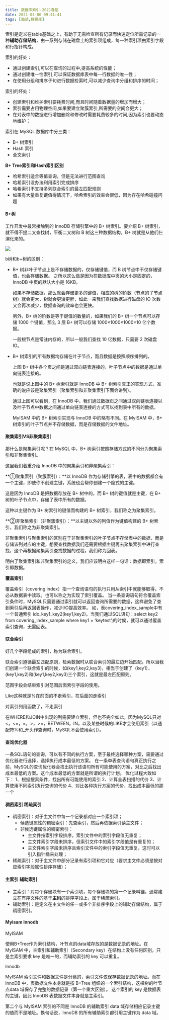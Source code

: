 ```yaml
---
title: 数据库索引-2021春招
date: 2021-04-06 09:41:41
tags: [面试,数据库]
---
```


索引是定义在table基础之上，有助于无需检查所有记录而快速定位所需记录的一种**辅助存储结构**，由一系列存储在磁盘上的索引项组成，每一种索引项由索引字段和行指针构成。

<!--more-->

索引的好处：

- 通过创建索引,可以在查询的过程中,提高系统的性能；
- 通过创建唯一性索引,可以保证数据库表中每一行数据的唯一性；
- 在使用分组和排序子句进行数据检索时,可以减少查询中分组和排序的时间；

索引的坏处：

- 创建索引和维护索引要耗费时间,而且时间随着数据量的增加而增大；
- 索引需要占用物理空间,如果要建立聚簇索引,所需要的空间会更大；
- 在对表中的数据进行增加删除和修改时需要耗费较多的时间,因为索引也要动态地维护；

索引在 MySQL 数据库中分三类：

- B+ 树索引
- Hash 索引
- 全文索引

**B+ Tree索引和Hash索引区别** 

- 哈希索引适合等值查询，但是无法进行范围查询 
- 哈希索引没办法利用索引完成排序 
- 哈希索引不支持多列联合索引的最左匹配规则 
- 如果有大量重复键值得情况下，哈希索引的效率会很低，因为存在哈希碰撞问题

#### B+树

工作开发中最常接触到的 InnoDB 存储引擎中的 B+ 树索引。要介绍 B+ 树索引，就不得不提二叉查找树，平衡二叉树和 B 树这三种数据结构。B+ 树就是从他们仨演化来的。

![](http://img.wanghaojun.cn//other/20210405150758.png)

b树和b+树的区别：

- B+ 树非叶子节点上是不存储数据的，仅存储键值，而 B 树节点中不仅存储键值，也会存储数据。
  之所以这么做是因为在数据库中页的大小是固定的，InnoDB 中页的默认大小是 16KB。

  如果不存储数据，那么就会存储更多的键值，相应的树的阶数（节点的子节点树）就会更大，树就会更矮更胖，如此一来我们查找数据进行磁盘的 IO 次数又会再次减少，数据查询的效率也会更快。

  另外，B+ 树的阶数是等于键值的数量的，如果我们的 B+ 树一个节点可以存储 1000 个键值，那么 3 层 B+ 树可以存储 1000×1000×1000=10 亿个数据。

  一般根节点是常驻内存的，所以一般我们查找 10 亿数据，只需要 2 次磁盘 IO。

- B+ 树索引的所有数据均存储在叶子节点，而且数据是按照顺序排列的。

  上图 B+ 树中各个页之间是通过双向链表连接的，叶子节点中的数据是通过单向链表连接的。

  也就是说上图中的 B+ 树索引就是 InnoDB 中 B+ 树索引真正的实现方式，准确的说应该是聚集索引（聚集索引和非聚集索引下面会讲到）。

  通过上图可以看到，在 InnoDB 中，我们通过数据页之间通过双向链表连接以及叶子节点中数据之间通过单向链表连接的方式可以找到表中所有的数据。

  MyISAM 中的 B+ 树索引实现与 InnoDB 中的略有不同。在 MyISAM 中，B+ 树索引的叶子节点并不存储数据，而是存储数据的文件地址。

#### 聚集索引VS非聚集索引

那什么是聚集索引呢？在 MySQL 中，B+ 树索引按照存储方式的不同分为聚集索引和非聚集索引。

这里我们着重介绍 InnoDB 中的聚集索引和非聚集索引：

**①聚集索引（聚簇索引）：**以 InnoDB 作为存储引擎的表，表中的数据都会有一个主键，即使你不创建主键，系统也会帮你创建一个隐式的主键。

这是因为 InnoDB 是把数据存放在 B+ 树中的，而 B+ 树的键值就是主键，在 B+ 树的叶子节点中，存储了表中所有的数据。

这种以主键作为 B+ 树索引的键值而构建的 B+ 树索引，我们称之为聚集索引。

**②非聚集索引（非聚簇索引）：**以主键以外的列值作为键值构建的 B+ 树索引，我们称之为非聚集索引。

非聚集索引与聚集索引的区别在于非聚集索引的叶子节点不存储表中的数据，而是存储该列对应的主键，想要查找数据我们还需要根据主键再去聚集索引中进行查找，这个再根据聚集索引查找数据的过程，我们称为回表。

明白了聚集索引和非聚集索引的定义，我们应该明白这样一句话：数据即索引，索引即数据。

**覆盖索引** 

覆盖索引（covering index）指一个查询语句的执行只用从索引中就能够取得，不必从数据表中读取。也可以称之为实现了索引覆盖。 当一条查询语句符合覆盖索引条件时，MySQL只需要通过索引就可以返回查询所需要的数据，这样避免了查到索引后再返回表操作，减少I/O提高效率。 如，表covering_index_sample中有一个普通索引 idx_key1_key2(key1,key2)。当我们通过SQL语句：select key2 from covering_index_sample where key1 = ‘keytest’;的时候，就可以通过覆盖索引查询，无需回表。

#### 联合索引

好几个字段组成的索引，称为联合索引。

联合索引遵循最左匹配原则，检索数据时从联合索引的最左边开始匹配。所以当我们创建一个联合索引的时候，如(key1,key2,key3)，相当于创建了（key1）、(key1,key2)和(key1,key2,key3)三个索引，这就是最左匹配原则。

范围字段会结束索引对范围后面索引字段的使用。

Like这种就是%在前面的不走索引，在后面的走索引

对索引列用函数了，不走索引

在WHERE和JOIN中出现的列需要建立索引，但也不完全如此，因为MySQL只对<，<=，=，>，>=，BETWEEN，IN，以及某些时候的LIKE才会使用索引（以通配符%和_开头作查询时，MySQL不会使用索引）。

#### 查询优化器

一条SQL语句的查询，可以有不同的执行方案，至于最终选择哪种方案，需要通过优化器进行选择，选择执行成本最低的方案。 在一条单表查询语句真正执行之前，MySQL的查询优化器会找出执行该语句所有可能使用的方案，对比之后找出成本最低的方案。这个成本最低的方案就是所谓的执行计划。 优化过程大致如下： 1、根据搜索条件，找出所有可能使用的索引 2、计算全表扫描的代价 3、计算使用不同索引执行查询的代价 4、对比各种执行方案的代价，找出成本最低的那一个

#### 稠密索引 稀疏索引

- 稠密索引：对于主文件中每一个记录都对应一个索引项；
  - 候选键属性的稠密索引：先查索引，然后再依据索引读主文件；
  - 非候选键属性的稠密索引：
    - 主文件按索引字段排序，索引文件中的索引字段值无重复；
    - 主文件索引字段未排序，但索引文件中的索引字段值是有重复的；
    - 主文件索引字段未排序且索引文件中的索引字段值无重复，这时可以引入指针桶来处理；
- 稀疏索引：对于主文件中部分记录有索引项和它对应（要求主文件必须是按对应索引字段属性排序存储）；

#### 主索引 辅助索引

- 主索引：对每个存储块有一个索引项，每个存储块的第一个记录叫锚，通常建立在有序文件的基于**主码**的排序字段上，属于稀疏索引。
- 辅助索引：是定义在主文件的任一或多个非排序字段上的辅助存储结构，属于稠密索引。

#### Myisam  Innodb

MyISAM

使用B+Tree作为索引结构，叶节点的data域存放的是数据记录的地址。在 MyISAM 中，主索引和辅助索引（Secondary key）在结构上没有任何区别，只是主索引要求 key 是唯一的，而辅助索引的 key 可以重复。

 Innodb

MyISAM 索引文件和数据文件是分离的，索引文件仅保存数据记录的地址。而在InnoDB 中，表数据文件本身就是按 B+Tree 组织的一个索引结构，这棵树的叶节点data 域保存了完整的数据记录（第一个重大区别）。 这个索引的 key 是数据表的主键，因此 InnoDB 表数据文件本身就是主索引。

第二个与 MyISAM 索引的不同是 InnoDB 的辅助索引 data 域存储相应记录主键的值而不是地址。换句话说，InnoDB 的所有辅助索引都引用主键作为 data 域。